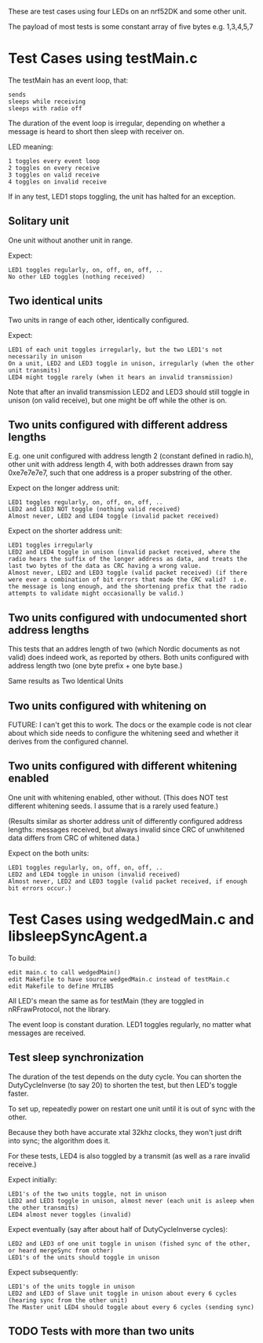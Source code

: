 
These are test cases using four LEDs on an nrf52DK and some other unit.

The payload of most tests is some constant array of five bytes e.g. 1,3,4,5,7


Test Cases using testMain.c
=

The testMain has an event loop, that:

    sends
    sleeps while receiving
    sleeps with radio off
    
The duration of the event loop is irregular, depending on whether a message is heard to short then sleep with receiver on.

LED meaning:

    1 toggles every event loop
    2 toggles on every receive
    3 toggles on valid receive
    4 toggles on invalid receive
    
If in any test, LED1 stops toggling, the unit has halted for an exception.
    
Solitary unit
-

One unit without another unit in range.

Expect:

    LED1 toggles regularly, on, off, on, off, ..
    No other LED toggles (nothing received)
    
Two identical units
-

Two units in range of each other, identically configured.

Expect:
 
    LED1 of each unit toggles irregularly, but the two LED1's not necessarily in unison
    On a unit, LED2 and LED3 toggle in unison, irregularly (when the other unit transmits)
    LED4 might toggle rarely (when it hears an invalid transmission)
    

Note that after an invalid transmission LED2 and LED3 should still toggle in unison (on valid receive), but one might be off while the other is on.
    
Two units configured with different address lengths
-

E.g. one unit configured with address length 2 (constant defined in radio.h), other unit with address length 4, with both addresses drawn from say 0xe7e7e7e7, such that one address is a proper substring of the other.

Expect on the longer address unit:

    LED1 toggles regularly, on, off, on, off, ..
    LED2 and LED3 NOT toggle (nothing valid received)
    Almost never, LED2 and LED4 toggle (invalid packet received)
    
Expect on the shorter address unit:
    
    LED1 toggles irregularly
    LED2 and LED4 toggle in unison (invalid packet received, where the radio hears the suffix of the longer address as data, and treats the last two bytes of the data as CRC having a wrong value. 
    Almost never, LED2 and LED3 toggle (valid packet received) (if there were ever a combination of bit errors that made the CRC valid?  i.e. the message is long enough, and the shortening prefix that the radio attempts to validate might occasionally be valid.)
    

Two units configured with undocumented short address lengths
-

This tests that an addres length of two (which Nordic documents as not valid) does indeed work, as reported by others.  Both units configured with address length two (one byte prefix + one byte base.)

Same results as Two Identical Units


Two units configured with whitening on
-

FUTURE: I can't get this to work.  The docs or the example code is not clear about which side needs to configure the whitening seed and whether it derives from the configured channel.


Two units configured with different whitening enabled
-

One unit with whitening enabled, other without.  (This does NOT test different whitening seeds.  I assume that is a rarely used feature.)

(Results similar as shorter address unit of differently configured address lengths: messages received, but always invalid since CRC of unwhitened data differs from CRC of whitened data.)

Expect on the both units: 

    LED1 toggles regularly, on, off, on, off, ..
    LED2 and LED4 toggle in unison (invalid received)
    Almost never, LED2 and LED3 toggle (valid packet received, if enough bit errors occur.)


Test Cases using wedgedMain.c and libsleepSyncAgent.a
=

To build:

    edit main.c to call wedgedMain()
    edit Makefile to have source wedgedMain.c instead of testMain.c
    edit Makefile to define MYLIBS
    
All LED's mean the same as for testMain (they are toggled in nRFrawProtocol, not the library.

The event loop is constant duration.  LED1 toggles regularly, no matter what messages are received.

Test sleep synchronization
-

The duration of the test depends on the duty cycle.  You can shorten the DutyCycleInverse (to say 20) to shorten the test, but then LED's toggle faster.

To set up, repeatedly power on restart one unit until it is out of sync with the other.

Because they both have accurate xtal 32khz clocks, they won't just drift into sync; the algorithm does it.

For these tests, LED4 is also toggled by a transmit (as well as a rare invalid receive.)

Expect initially:

    LED1's of the two units toggle, not in unison
    LED2 and LED3 toggle in unison, almost never (each unit is asleep when the other transmits)
    LED4 almost never toggles (invalid)
    
Expect eventually (say after about half of DutyCycleInverse cycles):

    LED2 and LED3 of one unit toggle in unison (fished sync of the other, or heard mergeSync from other)
    LED1's of the units should toggle in unison
    
Expect subsequently:

    LED1's of the units toggle in unison
    LED2 and LED3 of Slave unit toggle in unison about every 6 cycles (hearing sync from the other unit)
    The Master unit LED4 should toggle about every 6 cycles (sending sync)
   
    
TODO Tests with more than two units
-

